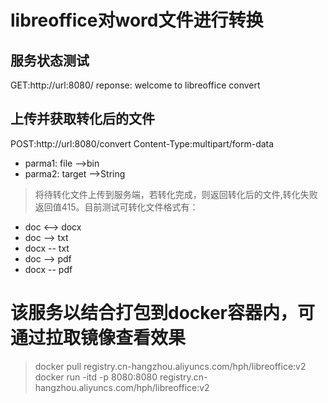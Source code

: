 # libreoffice对word文件进行转换
## 服务状态测试
GET:http://url:8080/
reponse: welcome to libreoffice convert
## 上传并获取转化后的文件
POST:http://url:8080/convert
Content-Type:multipart/form-data
 - parma1: file   -->bin
 - parma2: target -->String
>将待转化文件上传到服务端，若转化完成，则返回转化后的文件,转化失败返回值415。目前测试可转化文件格式有：
+ doc <--> docx
+ doc --> txt
+ docx -- txt
+ doc --> pdf
+ docx -- pdf
# 该服务以结合打包到docker容器内，可通过拉取镜像查看效果
>docker pull registry.cn-hangzhou.aliyuncs.com/hph/libreoffice:v2  
>docker run -itd -p 8080:8080 registry.cn-hangzhou.aliyuncs.com/hph/libreoffice:v2
